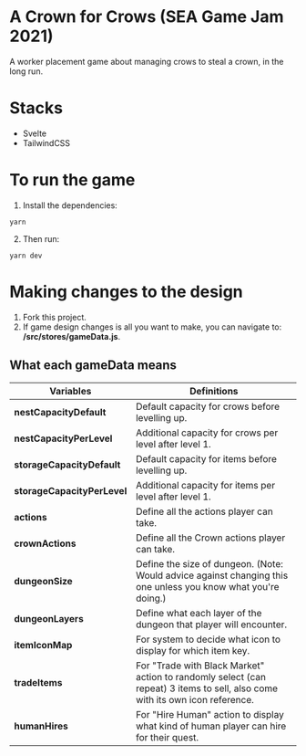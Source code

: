 # A Crown for Crows (SEA Game Jam 2021)

A worker placement game about managing crows to steal a crown, in the long run.

# Stacks

- Svelte
- TailwindCSS

# To run the game

1. Install the dependencies:

  ```yarn```

2. Then run:

  ```yarn dev```

# Making changes to the design

1. Fork this project.
2. If game design changes is all you want to make, you can navigate to: **/src/stores/gameData.js**.

## What each gameData means

| Variables | Definitions |
|---|---|
| **nestCapacityDefault** | Default capacity for crows before levelling up. |
| **nestCapacityPerLevel** | Additional capacity for crows per level after level 1. |;
| **storageCapacityDefault** | Default capacity for items before levelling up. |
| **storageCapacityPerLevel** | Additional capacity for items per level after level 1. |;
| **actions** | Define all the actions player can take. |
| **crownActions** | Define all the Crown actions player can take. |
| **dungeonSize** | Define the size of dungeon. (Note: Would advice against changing this one unless you know what you're doing.) |
| **dungeonLayers** | Define what each layer of the dungeon that player will encounter. |
| **itemIconMap** | For system to decide what icon to display for which item key. |
| **tradeItems** | For "Trade with Black Market" action to randomly select (can repeat) 3 items to sell, also come with its own icon reference. |
| **humanHires** | For "Hire Human" action to display what kind of human player can hire for their quest. |